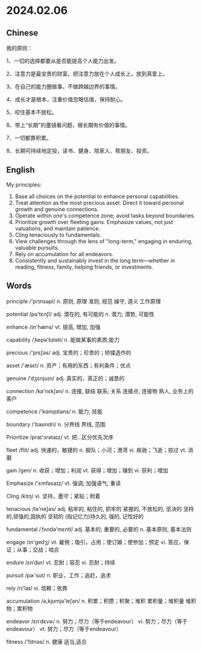# 2024.02.06

## Chinese
我的原则：

1、一切的选择都要从是否能提高个人能力出发。

2、注意力是最宝贵的财富。把注意力放在个人成长上，放到真爱上。

3、在自己的能力圈做事，不做跨越边界的事情。

4、成长才是根本，注重价值忽略估值，保持耐心。

5、咬住基本不放松。

6、带上“长期”的墨镜看问题，做长期有价值的事情。

7、一切都靠积累。

8、长期可持续地定投，读书、健身、陪家人、帮朋友、投资。

## English

My principles:

1. Base all choices on the potential to enhance personal capabilities.
2. Treat attention as the most precious asset. Direct it toward personal growth and genuine connections.
3. Operate within one's competence zone; avoid tasks beyond boundaries.
4. Prioritize growth over fleeting gains. Emphasize values, not just valuations, and maintain patience.
5. Cling tenaciously to fundamentals.
6. View challenges through the lens of "long-term," engaging in enduring, valuable pursuits.
7. Rely on accumulation for all endeavors.
8. Consistently and sustainably invest in the long term—whether in reading, fitness, family, helping friends, or investments.

## Words
principle /'prɪnsəpl/
n. 原则, 原理
准则, 规范
操守, 道义
工作原理

potential /pə'tɛnʃl/
adj. 潜在的, 有可能的
n. 潜力, 潜势, 可能性

enhance /ɪn'hæns/
vt. 提高, 增加, 加强

capability /ˌkepə'bɪləti/
n. 能做某事的素质;能力

precious /'prɛʃəs/
adj. 宝贵的；珍贵的；矫揉造作的

asset /'æsɛt/
n. 资产；有用的东西；有利条件；优点

genuine /ˈdʒɛnjuɪn/
adj. 真实的，真正的；诚恳的

connection /kə'nɛkʃən/
n. 连接, 联结
联系; 关系
连接点; 连接物
熟人, 业务上的客户

competence /'kɑmpɪtəns/
n. 能力, 技能

boundary /'baʊndri/
n. 分界线
界线, 范围

Prioritize /praɪ'ɔrətaɪz/
vt. 把…区分优先次序

fleet /flit/
adj. 快速的，敏捷的
n. 舰队；小河；港湾
vi. 疾驰；飞逝；掠过
vt. 消磨

gain /ɡen/
n. 收获；增加；利润
vt. 获得；增加；赚到
vi. 获利；增加

Emphasize /'ɛmfəsaɪz/
vt. 强调; 加强语气; 重读

Cling /klɪŋ/
vi. 坚持，墨守；紧贴；附着

tenacious /tə'neʃəs/
adj. 粘牢的, 粘住的, 抓牢的
紧握的, 不放松的, 坚决的
坚持的,顽强的,固执的
坚韧的
(指记忆力)持久的, 强的, 记性好的

fundamental /ˌfʌndə'mɛntl/
adj. 基本的; 重要的, 必要的
n. 基本原则, 基本法则

engage /ɪn'ɡedʒ/
vt. 雇佣；吸引，占用；使订婚；使参加；预定
vi. 答应，保证；从事；交战；啮合

endure /ɛnˈdʊr/
vt. 忍耐；容忍
vi. 忍耐；持续

pursuit /pɚ'sut/
n. 职业，工作；追赶，追求

rely /rɪ'laɪ/
vi. 信赖；依靠

accumulation /ə,kjʊmjə'leʃən/
n. 积累；积攒；积聚；堆积
累积量；堆积量
堆积物；累积物

endeavor /ɛnˈdɛvɚ/
n. 努力；尽力（等于endeavour）
vi. 努力；尽力（等于endeavour）
vt. 努力；尽力（等于endeavour）

fitness /'fɪtnəs/
n. 健康
适当,适合